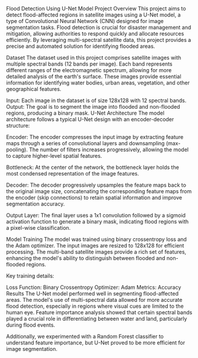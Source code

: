 Flood Detection Using U-Net Model
Project Overview
This project aims to detect flood-affected regions in satellite images using a U-Net model, a type of Convolutional Neural Network (CNN) designed for image segmentation tasks. Flood detection is crucial for disaster management and mitigation, allowing authorities to respond quickly and allocate resources efficiently. By leveraging multi-spectral satellite data, this project provides a precise and automated solution for identifying flooded areas.

Dataset
The dataset used in this project comprises satellite images with multiple spectral bands (12 bands per image). Each band represents different ranges of the electromagnetic spectrum, allowing for more detailed analysis of the earth's surface. These images provide essential information for identifying water bodies, urban areas, vegetation, and other geographical features.

Input: Each image in the dataset is of size 128x128 with 12 spectral bands.
Output: The goal is to segment the image into flooded and non-flooded regions, producing a binary mask.
U-Net Architecture
The model architecture follows a typical U-Net design with an encoder-decoder structure:

Encoder: The encoder compresses the input image by extracting feature maps through a series of convolutional layers and downsampling (max-pooling). The number of filters increases progressively, allowing the model to capture higher-level spatial features.

Bottleneck: At the center of the network, the bottleneck layer holds the most condensed representation of the image features.

Decoder: The decoder progressively upsamples the feature maps back to the original image size, concatenating the corresponding feature maps from the encoder (skip connections) to retain spatial information and improve segmentation accuracy.

Output Layer: The final layer uses a 1x1 convolution followed by a sigmoid activation function to generate a binary mask, indicating flood regions with a pixel-wise classification.

Model Training
The model was trained using binary crossentropy loss and the Adam optimizer. The input images are resized to 128x128 for efficient processing. The multi-band satellite images provide a rich set of features, enhancing the model's ability to distinguish between flooded and non-flooded regions.

Key training details:

Loss Function: Binary Crossentropy
Optimizer: Adam
Metrics: Accuracy
Results
The U-Net model performed well in segmenting flood-affected areas. The model's use of multi-spectral data allowed for more accurate flood detection, especially in regions where visual cues are limited to the human eye. Feature importance analysis showed that certain spectral bands played a crucial role in differentiating between water and land, particularly during flood events.

Additionally, we experimented with a Random Forest classifier to understand feature importance, but U-Net proved to be more efficient for image segmentation.
